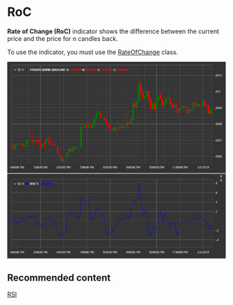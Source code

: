 # RoC

**Rate of Change (RoC)** indicator shows the difference between the current price and the price for n candles back. 

To use the indicator, you must use the [RateOfChange](xref:StockSharp.Algo.Indicators.RateOfChange) class. 

![IndicatorRateOfChange](../images/IndicatorRateOfChange.png)

## Recommended content

[RSI](IndicatorRelativeStrengthIndex.md)
